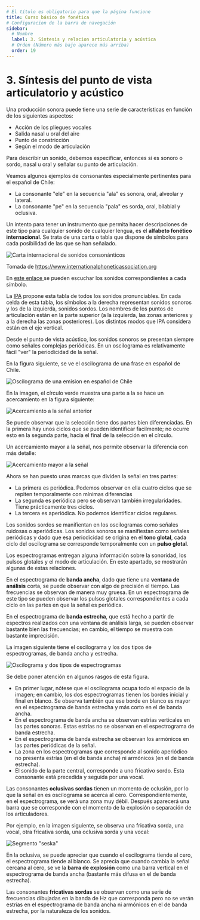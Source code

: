 ```yaml
---
# El título es obligatorio para que la página funcione
title: Curso básico de fonética
# Configuracion de la barra de navegación
sidebar:
  # Nombre
  label: 3. Síntesis y relacion articulatoria y acústica
  # Orden (Número más bajo aparece más arriba)
  order: 19
---
```

# 3. Síntesis del punto de vista articulatorio y acústico

Una producción sonora puede tiene una serie de características en función de los siguientes aspectos:

- Acción de los pliegues vocales
- Salida nasal u oral del aire
- Punto de constricción
- Según el modo de articulación

Para describir un sonido, debemos especificar, entonces si es sonoro o sordo, nasal u oral y señalar su punto de articulación.

Veamos algunos ejemplos de consonantes especialmente pertinentes para el español de Chile:

- La consonante "ele" en la secuencia "ala" es sonora, oral, alveolar y lateral.
- La consonante "pe" en la secuencia "pala" es sorda, oral, bilabial y oclusiva.

Un intento para tener un instrumento que permita hacer descripciones de este tipo para cualquier sonido de cualquier lengua, es el **alfabeto fonético internacional**.
Se trata de una carta o tabla que dispone de símbolos para cada posibilidad de las que se han señalado.

![Carta internacional de sonidos consonánticos](https://www.internationalphoneticassociation.org/sites/default/files/pulmonic.gif)

Tomada de https://www.internationalphoneticassociation.org

En [este enlace ](https://www.internationalphoneticalphabet.org/ipa-sounds/ipa-chart-with-sounds/) se pueden escuchar los sonidos correspondientes a cada símbolo.

La [IPA](https://www.internationalphoneticassociation.org) propone esta tabla de todos los sonidos pronunciables. En cada celda de esta tabla, los símbolos a la derecha representan sonidos sonoros y los de la izquierda, sonidos sordos. Los nombres de los puntos de articulación están en la parte superior (a la izquierda, las zonas anteriores y a la derecha las zonas posteriores). Los distintos modos que IPA considera están en el eje vertical.

Desde el punto de vista acústico, los sonidos sonoros se presentan siempre como señales complejas periódicas. En un oscilograma es relativamente fácil "ver" la periodicidad de la señal.

En la figura siguiente, se ve el oscilograma de una frase en español de Chile.

![Oscilograma de una emision en español de Chile](/imagenes/sielcobresube_oscilograma.png)

En la imagen, el círculo verde muestra una parte a la se hace un acercamiento en la figura siguiente:

![Acercamiento a la señal anterior](/imagenes/sielcobresube_oscilograma_acercamiento_1.png)

Se puede observar que la selección tiene dos partes bien diferenciadas. En la primera hay unos ciclos que se pueden identificar facilmente; no ocurre esto en la segunda parte, hacia el final de la selección en el círculo.

Un acercamiento mayor a la señal, nos permite observar la diferencia con más detalle:

![Acercamiento mayor a la señal](/imagenes/sielcobresube_oscilograma_acercamiento_2.png)

Ahora se han puesto unas marcas que dividen la señal en tres partes: 

- La primera es periódica. Podemos observar en ella cuatro ciclos que se repiten temporalmente con mínimas diferencias
- La segunda es periódica pero se observan también irregularidades. Tiene prácticamente tres ciclos.
- La tercera es aperiódica. No podemos identificar ciclos regulares.

Los sonidos sordos se manifientan en los oscilogramas como señales ruidosas o aperiódicas. Los sonidos sonoros se manifiestan como señales periódicas y dado que esa periodicidad se origina en el **tono glotal**, cada ciclo del oscilograma se corresponde temporalmente con un **pulso glotal**.

Los espectrogramas entregan alguna información sobre la sonoridad, los pulsos glotales y el modo de articulación. En este apartado, se mostrarán algunas de estas relaciones.

En el espectrograma de **banda ancha**, dado que tiene una **ventana de análisis** corta, se puede observar con algo de precisión el tiempo. Las frecuencias se observan de manera muy gruesa. En un espectrograma de este tipo se pueden observar los pulsos glotales correspondientes a cada ciclo en las partes en que la señal es periódica.

En el espectrograma de **banda estrecha**, que está hecho a partir de espectros realizados con una ventana de análisis larga, se pueden observar bastante bien las frecuencias; en cambio, el tiempo se muestra con bastante imprecisión.

La imagen siguiente tiene el oscilograma y los dos tipos de espectrogramas, de banda ancha y estrecha.

![Oscilograma y dos tipos de espectrogramas](/imagenes/dos_espectrogramas_fragmento.png)

Se debe poner atención en algunos rasgos de esta figura. 

- En primer lugar, nótese que el oscilograma ocupa todo el espacio de la imagen; en cambio, los dos espectrogramas tienen los bordes inicial y final en blanco. Se observa también que ese borde en blanco es mayor en el espectrograma de banda estrecha y más corto en el de banda ancha.
- En el espectrograma de banda ancha se observan estrías verticales en las partes sonoras. Estas estrías no se observan en el espectrograma de banda estrecha.
- En el espectrograma de banda estrecha se observan los armónicos en las partes periódicas de la señal.
- La zona en los espectrogramas que corresponde al sonido aperiódico no presenta estrías (en el de banda ancha) ni armónicos (en el de banda estrecha).
- El sonido de la parte central, corresponde a uno fricativo sordo. Esta consonante está precedida y seguida por una vocal.

Las consonantes **oclusivas sordas** tienen un momento de oclusión, por lo que la señal en es oscilograma se acerca al cero. Correspondientemente, en el espectrograma, se verá una zona muy débil. Después aparecerá una barra que se corresponde con el momento de la explosión o separación de los articuladores.

Por ejemplo, en la imagen siguiente, se observa una fricativa sorda, una vocal, otra fricativa sorda, una oclusiva sorda y una vocal:

![Segmento "seska"](/imagenes/ces_ka.png)

En la oclusiva, se puede apreciar que cuando el oscilograma tiende al cero, el espectrograma tiende al blanco. Se aprecia que cuando cambia la señal cercana al cero, se ve la **barra de explosión** como una barra vertical en el espectrograma de banda ancha (bastante más difusa en el de banda estrecha).

Las consonantes **fricativas sordas** se observan como una serie de frecuencias dibujadas en la banda de Hz que corresponda pero no se verán estrías en el espectrograma de banda ancha ni armónicos en el de banda estrecha, por la naturaleza de los sonidos.
